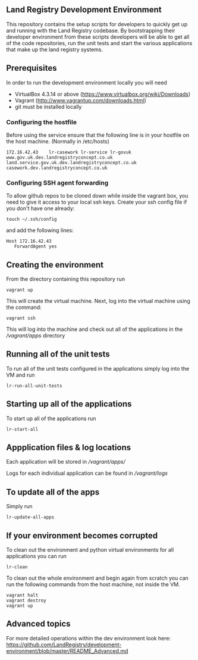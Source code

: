 ## Land Registry Development Environment

This repository contains the setup scripts for developers to quickly get up and running with the Land Registry codebase. By bootstrapping their developer environment from these scripts developers will be able to get all of the code repositories, run the unit tests and start the various applications that make up the land registry systems.


## Prerequisites

In order to run the development environment locally you will need 

* VirtualBox 4.3.14 or above (https://www.virtualbox.org/wiki/Downloads)
* Vagrant (http://www.vagrantup.com/downloads.html)
* git must be installed locally

### Configuring the hostfile

Before using the service ensure that the following line is in your hostfile on the host machine. (Normally in /etc/hosts)

```
172.16.42.43    lr-casework lr-service lr-govuk www.gov.uk.dev.landregistryconcept.co.uk land.service.gov.uk.dev.landregistryconcept.co.uk casework.dev.landregistryconcept.co.uk
```

### Configuring SSH agent forwarding

To allow github repos to be cloned down while inside the vagrant box, you need to give it access to your local ssh keys. Create your ssh config file if you don't have one already:

```
touch ~/.ssh/config
```
and add the following lines:
```
Host 172.16.42.43
   ForwardAgent yes
```

## Creating the environment

From the directory containing this repository run

```
vagrant up
```

This will create the virtual machine. Next, log into the virtual machine using the command:

```
vagrant ssh
```

This will log into the machine and check out all of the applications in the */vagrant/apps* directory

## Running all of the unit tests

To run all of the unit tests configured in the applications simply log into the VM and run 

```
lr-run-all-unit-tests
```

## Starting up all of the applications

To start up all of the applications run

```
lr-start-all
```

## Appplication files & log locations

Each application will be stored in */vagrant/apps/*

Logs for each individual application can be found in */vagrant/logs*

## To update all of the apps

Simply run 

```
lr-update-all-apps
```

## If your environment becomes corrupted

To clean out the environment and python virtual environments for all applications you can run

```
lr-clean
```

To clean out the whole environment and begin again from scratch you can run the following commands from the host machine, not inside the VM.

```
vagrant halt
vagrant destroy
vagrant up
```

## Advanced topics

For more detailed operations within the dev environment look here: https://github.com/LandRegistry/development-environment/blob/master/README_Advanced.md

